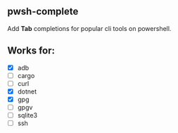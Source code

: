 ## pwsh-complete

Add **Tab** completions for popular cli tools on powershell.

## Works for:

- [x] adb
- [ ] cargo
- [ ] curl
- [x] dotnet
- [x] gpg
- [ ] gpgv
- [ ] sqlite3
- [ ] ssh

